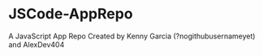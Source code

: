 # JSCode-AppRepo
A JavaScript App Repo Created by Kenny Garcia (?nogithubusernameyet) and AlexDev404
